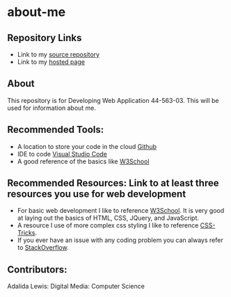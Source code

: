 # about-me

## Repository Links

* Link to my [source repository](https://github.com/Adalida-Lewis/about-me)
* Link to my [hosted page](https://adalida-lewis.github.io/about-me/)

## About
This repository is for Developing Web Application 44-563-03. This will be used for information about me.

## Recommended Tools:

* A location to store your code in the cloud [Github](https://github.com/)
* IDE to code [Visual Studio Code](https://code.visualstudio.com/)
* A good reference of the basics like [W3School](https://www.w3schools.com/)

## Recommended Resources: Link to at least three resources you use for web development

* For basic web development I like to reference [W3School](www.w3schools.com/). It is very good at laying out the basics of HTML, CSS, JQuery, and JavaScript.
* A resource I use of more complex css styling I like to reference [CSS-Tricks](https://css-tricks.com/).
* If you ever have an issue with any coding problem you can always refer to [StackOverflow](https://stackoverflow.com/).

## Contributors: 
Adalida Lewis: Digital Media: Computer Science

